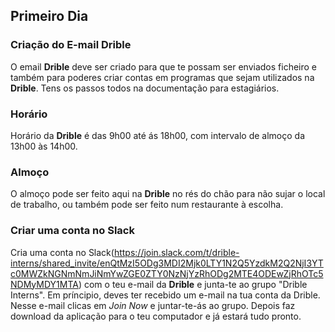 ## Primeiro Dia
### Criação do E-mail Drible

O email **Drible** deve ser criado para que te possam ser enviados ficheiro e também para poderes criar contas em programas que sejam utilizados na **Drible**. Tens os passos todos na documentação para estagiários.

### Horário

Horário da **Drible** é das 9h00 até ás 18h00, com intervalo de almoço da 13h00 às 14h00.

### Almoço

O almoço pode ser feito aqui na **Drible** no rés do chão para não sujar o local de trabalho, ou também pode ser feito num restaurante à escolha.

### Criar uma conta no **Slack**

Cria uma conta no Slack(https://join.slack.com/t/drible-interns/shared_invite/enQtMzI5ODg3MDI2Mjk0LTY1N2Q5YzdkM2Q2NjI3YTc0MWZkNGNmNmJiNmYwZGE0ZTY0NzNjYzRhODg2MTE4ODEwZjRhOTc5NDMyMDY1MTA) com o teu e-mail da **Drible** e junta-te ao grupo "Drible Interns". Em príncipio, deves ter recebido um e-mail na tua conta da Drible. Nesse e-mail clicas em _Join Now_ e juntar-te-ás ao grupo.
Depois faz download da aplicação para o teu computador e já estará tudo pronto.

